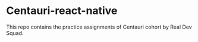 # Centauri-react-native

This repo contains the practice assignments of Centauri cohort by Real Dev Squad.
